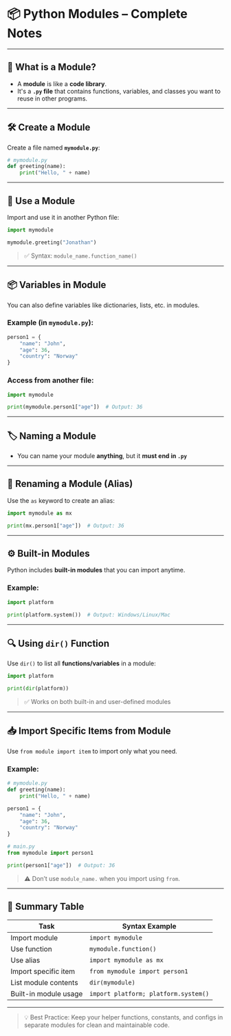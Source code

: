 # 📦 Python Modules – Complete Notes

---

## 🧠 What is a Module?

- A **module** is like a **code library**.
- It's a **`.py` file** that contains functions, variables, and classes you want to reuse in other programs.

---

## 🛠️ Create a Module

Create a file named **`mymodule.py`**:

```python
# mymodule.py
def greeting(name):
    print("Hello, " + name)
```

---

## 🔗 Use a Module

Import and use it in another Python file:

```python
import mymodule

mymodule.greeting("Jonathan")
```

> ✅ Syntax: `module_name.function_name()`

---

## 📦 Variables in Module

You can also define variables like dictionaries, lists, etc. in modules.

### Example (in `mymodule.py`):

```python
person1 = {
    "name": "John",
    "age": 36,
    "country": "Norway"
}
```

### Access from another file:

```python
import mymodule

print(mymodule.person1["age"])  # Output: 36
```

---

## 🏷️ Naming a Module

- You can name your module **anything**, but it **must end in `.py`**

---

## 🧾 Renaming a Module (Alias)

Use the `as` keyword to create an alias:

```python
import mymodule as mx

print(mx.person1["age"])  # Output: 36
```

---

## ⚙️ Built-in Modules

Python includes **built-in modules** that you can import anytime.

### Example:

```python
import platform

print(platform.system())  # Output: Windows/Linux/Mac
```

---

## 🔍 Using `dir()` Function

Use `dir()` to list all **functions/variables** in a module:

```python
import platform

print(dir(platform))
```

> ✅ Works on both built-in and user-defined modules

---

## 📥 Import Specific Items from Module

Use `from module import item` to import only what you need.

### Example:

```python
# mymodule.py
def greeting(name):
    print("Hello, " + name)

person1 = {
    "name": "John",
    "age": 36,
    "country": "Norway"
}
```

```python
# main.py
from mymodule import person1

print(person1["age"])  # Output: 36
```

> ⚠️ Don’t use `module_name.` when you import using `from`.

---

## 🧾 Summary Table

| Task                      | Syntax Example                            |
|---------------------------|--------------------------------------------|
| Import module             | `import mymodule`                          |
| Use function              | `mymodule.function()`                      |
| Use alias                 | `import mymodule as mx`                    |
| Import specific item      | `from mymodule import person1`            |
| List module contents      | `dir(mymodule)`                            |
| Built-in module usage     | `import platform; platform.system()`       |

---

> 💡 Best Practice: Keep your helper functions, constants, and configs in separate modules for clean and maintainable code.

